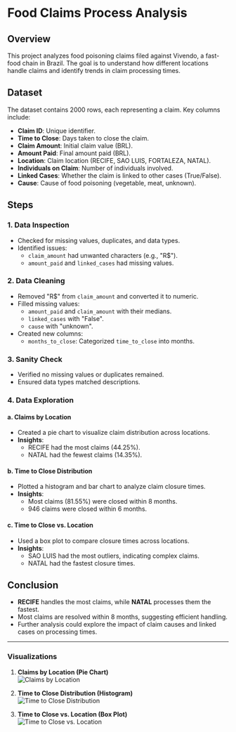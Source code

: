 
# Food Claims Process Analysis

## Overview
This project analyzes food poisoning claims filed against Vivendo, a fast-food chain in Brazil. The goal is to understand how different locations handle claims and identify trends in claim processing times.

## Dataset
The dataset contains 2000 rows, each representing a claim. Key columns include:
- **Claim ID**: Unique identifier.
- **Time to Close**: Days taken to close the claim.
- **Claim Amount**: Initial claim value (BRL).
- **Amount Paid**: Final amount paid (BRL).
- **Location**: Claim location (RECIFE, SAO LUIS, FORTALEZA, NATAL).
- **Individuals on Claim**: Number of individuals involved.
- **Linked Cases**: Whether the claim is linked to other cases (True/False).
- **Cause**: Cause of food poisoning (vegetable, meat, unknown).

## Steps

### 1. **Data Inspection**
- Checked for missing values, duplicates, and data types.
- Identified issues:
  - `claim_amount` had unwanted characters (e.g., "R$").
  - `amount_paid` and `linked_cases` had missing values.

### 2. **Data Cleaning**
- Removed "R$" from `claim_amount` and converted it to numeric.
- Filled missing values:
  - `amount_paid` and `claim_amount` with their medians.
  - `linked_cases` with "False".
  - `cause` with "unknown".
- Created new columns:
  - `months_to_close`: Categorized `time_to_close` into months.

### 3. **Sanity Check**
- Verified no missing values or duplicates remained.
- Ensured data types matched descriptions.

### 4. **Data Exploration**
#### a. **Claims by Location**
- Created a pie chart to visualize claim distribution across locations.
- **Insights**:
  - RECIFE had the most claims (44.25%).
  - NATAL had the fewest claims (14.35%).

#### b. **Time to Close Distribution**
- Plotted a histogram and bar chart to analyze claim closure times.
- **Insights**:
  - Most claims (81.55%) were closed within 8 months.
  - 946 claims were closed within 6 months.

#### c. **Time to Close vs. Location**
- Used a box plot to compare closure times across locations.
- **Insights**:
  - SAO LUIS had the most outliers, indicating complex claims.
  - NATAL had the fastest closure times.

## Conclusion
- **RECIFE** handles the most claims, while **NATAL** processes them the fastest.
- Most claims are resolved within 8 months, suggesting efficient handling.
- Further analysis could explore the impact of claim causes and linked cases on processing times.

---

### Visualizations
1. **Claims by Location (Pie Chart)**  
   ![Claims by Location](images/claims_by_location.png)

2. **Time to Close Distribution (Histogram)**  
   ![Time to Close Distribution](images/time_to_close_distribution.png)

3. **Time to Close vs. Location (Box Plot)**  
   ![Time to Close vs. Location](images/time_to_close_vs_location.png)
